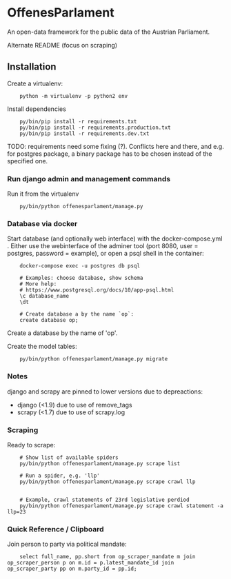 # OffenesParlament

An open-data framework for the public data of the Austrian Parliament.

Alternate README (focus on scraping)

## Installation

Create a virtualenv:

        python -m virtualenv -p python2 env

Install dependencies

        py/bin/pip install -r requirements.txt
        py/bin/pip install -r requirements.production.txt
        py/bin/pip install -r requirements.dev.txt

TODO: requirements need some fixing (?). Conflicts here and there, and e.g.
for postgres package, a binary package has to be chosen instead of the
specified one.

###  Run django admin and management commands

Run it from the virtualenv

        py/bin/python offenesparlament/manage.py


### Database via docker

Start database (and optionally web interface) with the docker-compose.yml .
Either use the webinterface of the adminer tool (port 8080, user = postgres,
password = example), or open a psql shell in the container:

        docker-compose exec -u postgres db psql

        # Examples: choose database, show schema
        # More help:
        # https://www.postgresql.org/docs/10/app-psql.html
        \c database_name
        \dt

        # Create database a by the name `op`:
        create database op;

Create a database by the name of 'op'.

Create the model tables:

        py/bin/python offenesparlament/manage.py migrate

### Notes

django and scrapy are pinned to lower versions due to depreactions:

  - django (<1.9) due to use of remove_tags
  - scrapy (<1.7) due to use of scrapy.log


### Scraping

Ready to scrape:

        # Show list of available spiders
        py/bin/python offenesparlament/manage.py scrape list

        # Run a spider, e.g. 'llp'
        py/bin/python offenesparlament/manage.py scrape crawl llp


        # Example, crawl statements of 23rd legislative perdiod
        py/bin/python offenesparlament/manage.py scrape crawl statement -a llp=23


### Quick Reference / Clipboard

Join person to party via political mandate:

        select full_name, pp.short from op_scraper_mandate m join op_scraper_person p on m.id = p.latest_mandate_id join op_scraper_party pp on m.party_id = pp.id;
